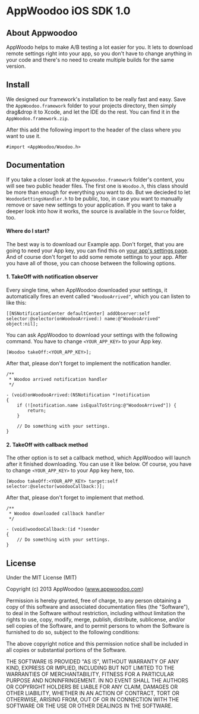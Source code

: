 # AppWoodoo iOS SDK 1.0

## About Appwoodoo

AppWoodo helps to make A/B testing a lot easier for you. It lets to download remote settings right into your app, so you don't have to change anything in your code and there's no need to create multiple builds for the same version.

## Install

We designed our framework's installation to be really fast and easy. Save the `AppWoodoo.framework` folder to your projects directory, then simply drag&drop it to Xcode, and let the IDE do the rest. You can find it in the `AppWoodoo.framework.zip`.

After this add the following import to the header of the class where you want to use it.

`#import <AppWoodoo/Woodoo.h>`

## Documentation

If you take a closer look at the `Appwoodoo.framework` folder's content, you will see two public header files. The first one is `Woodoo.h`, this class should be more than enough for everything you want to do. But we decieded to let `WoodooSettingsHandler.h` to be public, too, in case you want to manually remove or save new settings to your application. If you want to take a deeper look into how it works, the source is available in the `Source` folder, too.

#### Where do I start?

The best way is to download our Example app. Don't forget, that you are going to need your App key, you can find this on [your app's settings page](http://www.appwoodoo.com/woodoo/apps/). And of course don't forget to add some remote settings to your app. After you have all of those, you can choose between the following options.

#### 1. TakeOff with notification observer

Every single time, when AppWoodoo downloaded your settings, it automatically fires an event called `"WoodooArrived"`, which you can listen to like this:

`[[NSNotificationCenter defaultCenter] addObserver:self selector:@selector(onWoodooArrived:) name:@"WoodooArrived" object:nil];`

You can ask AppWoodoo to download your settings with the following command. You have to change `<YOUR_APP_KEY>` to your App key.

`[Woodoo takeOff:<YOUR_APP_KEY>];`

After that, please don't forget to implement the notification handler.

    /**
     * Woodoo arrived notification handler
     */
    
    - (void)onWoodooArrived:(NSNotification *)notification
    {
        if (![notification.name isEqualToString:@"WoodooArrived"]) {
            return;
        }
    
        // Do something with your settings.
    }

#### 2. TakeOff with callback method

The other option is to set a callback method, which AppWoodoo will launch after it finished downloading. You can use it like below. Of course, you have to change `<YOUR_APP_KEY>` to your App key here, too.

`[Woodoo takeOff:<YOUR_APP_KEY> target:self selector:@selector(woodooCallback:)];`

After that, please don't forget to implement that method.

    /**
     * Woodoo downloaded callback handler
     */
    
    - (void)woodooCallback:(id *)sender
    {
        // Do something with your settings.
    }

## License

Under the MIT License (MIT)

Copyright (c) 2013 AppWoodoo (www.appwoodoo.com)

Permission is hereby granted, free of charge, to any person obtaining a copy
of this software and associated documentation files (the "Software"), to deal
in the Software without restriction, including without limitation the rights
to use, copy, modify, merge, publish, distribute, sublicense, and/or sell
copies of the Software, and to permit persons to whom the Software is
furnished to do so, subject to the following conditions:

The above copyright notice and this permission notice shall be included in
all copies or substantial portions of the Software.

THE SOFTWARE IS PROVIDED "AS IS", WITHOUT WARRANTY OF ANY KIND, EXPRESS OR
IMPLIED, INCLUDING BUT NOT LIMITED TO THE WARRANTIES OF MERCHANTABILITY,
FITNESS FOR A PARTICULAR PURPOSE AND NONINFRINGEMENT. IN NO EVENT SHALL THE
AUTHORS OR COPYRIGHT HOLDERS BE LIABLE FOR ANY CLAIM, DAMAGES OR OTHER
LIABILITY, WHETHER IN AN ACTION OF CONTRACT, TORT OR OTHERWISE, ARISING FROM,
OUT OF OR IN CONNECTION WITH THE SOFTWARE OR THE USE OR OTHER DEALINGS IN
THE SOFTWARE.